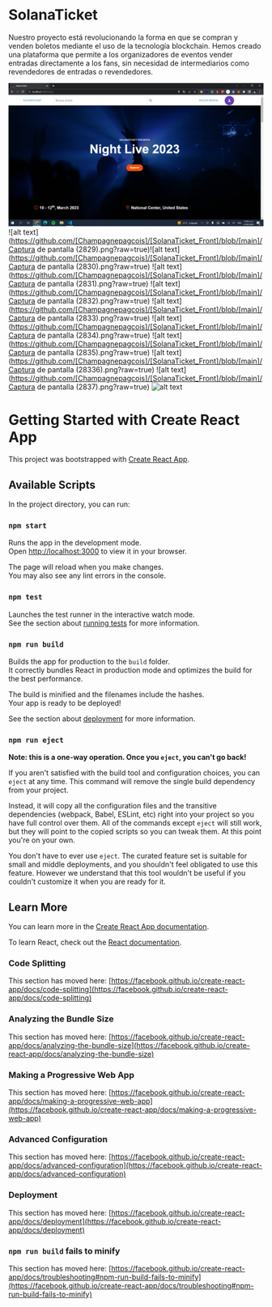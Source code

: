 
# SolanaTicket

Nuestro proyecto está revolucionando la forma en que se compran y venden boletos mediante el uso de la tecnología blockchain. Hemos creado una plataforma que permite a los organizadores de eventos vender entradas directamente a los fans, sin necesidad de intermediarios como revendedores de entradas o revendedores.

![My Remote Image](https://raw.githubusercontent.com/Champagnepagcois/SolanaTicket_Front/main/src/images/ss/Captura%20de%20pantalla%20(2829).png)
![alt text](https://github.com/[Champagnepagcois]/[SolanaTicket_Front]/blob/[main]/Captura de pantalla (2829).png?raw=true)![alt text](https://github.com/[Champagnepagcois]/[SolanaTicket_Front]/blob/[main]/Captura de pantalla (2830).png?raw=true)
![alt text](https://github.com/[Champagnepagcois]/[SolanaTicket_Front]/blob/[main]/Captura de pantalla (2831).png?raw=true)
![alt text](https://github.com/[Champagnepagcois]/[SolanaTicket_Front]/blob/[main]/Captura de pantalla (2832).png?raw=true)
![alt text](https://github.com/[Champagnepagcois]/[SolanaTicket_Front]/blob/[main]/Captura de pantalla (2833).png?raw=true)
![alt text](https://github.com/[Champagnepagcois]/[SolanaTicket_Front]/blob/[main]/Captura de pantalla (2834).png?raw=true)
![alt text](https://github.com/[Champagnepagcois]/[SolanaTicket_Front]/blob/[main]/Captura de pantalla (2835).png?raw=true)
![alt text](https://github.com/[Champagnepagcois]/[SolanaTicket_Front]/blob/[main]/Captura de pantalla (28336).png?raw=true)
![alt text](https://github.com/[Champagnepagcois]/[SolanaTicket_Front]/blob/[main]/Captura de pantalla (2837).png?raw=true)
![alt text](https://github.com/[username]/[reponame]/blob/[branch]/image.jpg?raw=true)

# Getting Started with Create React App

This project was bootstrapped with [Create React App](https://github.com/facebook/create-react-app).

## Available Scripts

In the project directory, you can run:

### `npm start`

Runs the app in the development mode.\
Open [http://localhost:3000](http://localhost:3000) to view it in your browser.

The page will reload when you make changes.\
You may also see any lint errors in the console.

### `npm test`

Launches the test runner in the interactive watch mode.\
See the section about [running tests](https://facebook.github.io/create-react-app/docs/running-tests) for more information.

### `npm run build`

Builds the app for production to the `build` folder.\
It correctly bundles React in production mode and optimizes the build for the best performance.

The build is minified and the filenames include the hashes.\
Your app is ready to be deployed!

See the section about [deployment](https://facebook.github.io/create-react-app/docs/deployment) for more information.

### `npm run eject`

**Note: this is a one-way operation. Once you `eject`, you can't go back!**

If you aren't satisfied with the build tool and configuration choices, you can `eject` at any time. This command will remove the single build dependency from your project.

Instead, it will copy all the configuration files and the transitive dependencies (webpack, Babel, ESLint, etc) right into your project so you have full control over them. All of the commands except `eject` will still work, but they will point to the copied scripts so you can tweak them. At this point you're on your own.

You don't have to ever use `eject`. The curated feature set is suitable for small and middle deployments, and you shouldn't feel obligated to use this feature. However we understand that this tool wouldn't be useful if you couldn't customize it when you are ready for it.

## Learn More

You can learn more in the [Create React App documentation](https://facebook.github.io/create-react-app/docs/getting-started).

To learn React, check out the [React documentation](https://reactjs.org/).

### Code Splitting

This section has moved here: [https://facebook.github.io/create-react-app/docs/code-splitting](https://facebook.github.io/create-react-app/docs/code-splitting)

### Analyzing the Bundle Size

This section has moved here: [https://facebook.github.io/create-react-app/docs/analyzing-the-bundle-size](https://facebook.github.io/create-react-app/docs/analyzing-the-bundle-size)

### Making a Progressive Web App

This section has moved here: [https://facebook.github.io/create-react-app/docs/making-a-progressive-web-app](https://facebook.github.io/create-react-app/docs/making-a-progressive-web-app)

### Advanced Configuration

This section has moved here: [https://facebook.github.io/create-react-app/docs/advanced-configuration](https://facebook.github.io/create-react-app/docs/advanced-configuration)

### Deployment

This section has moved here: [https://facebook.github.io/create-react-app/docs/deployment](https://facebook.github.io/create-react-app/docs/deployment)

### `npm run build` fails to minify

This section has moved here: [https://facebook.github.io/create-react-app/docs/troubleshooting#npm-run-build-fails-to-minify](https://facebook.github.io/create-react-app/docs/troubleshooting#npm-run-build-fails-to-minify)


